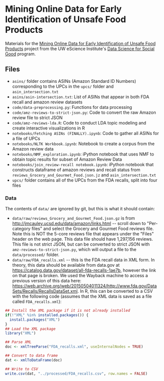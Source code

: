# Mining Online Data for Early Identification of Unsafe Food Products

Materials for the
[Mining Online Data for Early Identification of Unsafe Food Products](http://escience.washington.edu/dssg/project-summaries-2016/)
project from the UW eScience Institute's
[Data Science for Social Good](http://escience.washington.edu/dssg/) program.

## Files

* `asins/` folder contains ASINs (Amazon Standard ID Numbers) corresponding to
  the UPCs in the `upcs/` folder and `asin_intersection.txt`
* `asins/asin-intersection.txt`: List of ASINs that appear in both FDA recall
   and amazon review datasets
* `code/data-preprocessing.py`: Functions for data processing
* `code/amz-reviews-to-strict-json.py`: Code to convert the raw Amazon review
  file to strict JSON
* `code/amz-reviews-lda.R`: Code to conduct LDA topic modeling and create
  interactive visualizations in R
* `notebooks/Fetching ASINs (FINALLY).ipynb`: Code to gather all ASINs for a
  file of UPCs
* `notebooks/NLTK Workbook.ipynb`: Notebook to create a corpus from the Amazon
  review data
* `notebooks/NMF_exploration.ipynb`: iPython notebook that uses NMF to obtain
  topic results for subset of Amazon Review Data
* `notebooks/join_review-recall notebook.ipynb`: iPython notebook that constructs
  dataframe of amazon reviews and recall status from 
  `reviews_Grocery_and_Gourmet_Food.json.jz` and `asin_intersection.txt`
* `upcs/` folder contains all of the UPCs from the FDA recalls, split into four
  files
  
### Data

The contents of `data/` are ignored by git, but this is what it should contain:

* `data/raw/reviews_Grocery_and_Gourmet_Food.json.gz` is from
  http://jmcauley.ucsd.edu/data/amazon/links.html -- scroll down to
  "Per-category files" and select the Grocery and Gourmet Food reviews file.
  Note this is NOT the 5-core reviews file that appears under the "Files" header
  on the web page. This data file should have 1,297,156 reviews. This file is
  not strict JSON, but can be converted to strict JSON with
  `amz-reviews-to-strict-json.py`, which will output a file to the
  `data/processed/` folder.
* `data/raw/FDA_recalls.xml` -- this is the FDA recall data in XML form. In theory,
  this data should be available from data.gov at
  https://catalog.data.gov/dataset/all-fda-recalls-1ae7b, however the link on
  that page is broken. We used the Wayback machine to access a previous version
  of this data here:
  https://web.archive.org/web/20150504011324/http://www.fda.gov/DataSets/Recalls/RecallsDataSet.xml.
  In R, this can be converted to a CSV with the following code (assumes that the
  XML data is saved as a file called `FDA_recalls.xml`):
  
```R
## Install the XML package if it is not already installed
if(!"XML" %in% installed.packages()) {
  install.packages("XML")
}
## Load the XML package
library("XML")

## Parse XML
doc <- xmlTreeParse("FDA_recalls.xml", useInternalNodes = TRUE)

## Convert to data frame
dat <- xmlToDataFrame(doc)

## Write to CSV
write.csv(dat, "../processed/FDA_recalls.csv", row.names = FALSE)
```

